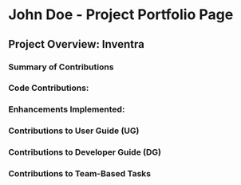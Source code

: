 # John Doe - Project Portfolio Page

## Project Overview: Inventra

### Summary of Contributions

### Code Contributions:

### Enhancements Implemented:

### Contributions to User Guide (UG)

### Contributions to Developer Guide (DG)

### Contributions to Team-Based Tasks